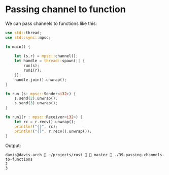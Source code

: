 # Passing channel to function

We can pass channels to functions like this:

```rust
use std::thread;
use std::sync::mpsc;

fn main() {
    
    let (s,r) = mpsc::channel();
    let handle = thread::spawn(|| {
        run(s);
        run1(r);
    });
    handle.join().unwrap();
}

fn run (s: mpsc::Sender<i32>) {
    s.send(2).unwrap();
    s.send(3).unwrap();
}

fn run1(r : mpsc::Receiver<i32>) {
    let rc = r.recv().unwrap();
    println!("{}", rc);
    println!("{}", r.recv().unwrap());
}
```

Output:

```
davis@davis-arch  ~/projects/rust   master  ./39-passing-channels-to-functions
2
3
```